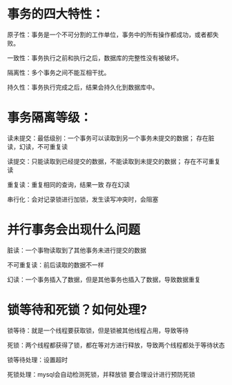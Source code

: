 
# 事务的四大特性：

原子性：事务是一个不可分割的工作单位，事务中的所有操作都成功，或者都失败。

一致性：事务执行之前和执行之后，数据库的完整性没有被破坏。

隔离性：多个事务之间不能互相干扰。

持久性：事务执行完成之后，结果会持久化到数据库中。



# 事务隔离等级：

读未提交：最低级别：一个事务可以读取到另一个事务未提交的数据；
        存在脏读，幻读，不可重复读


读提交：只能读取到已经提交的数据，不能读取到未提交的数据；
        存在不可重复读

重复读：重复相同的查询，结果一致
        存在幻读


串行化：会对记录锁进行加锁，发生读写冲突时，会阻塞




# 并行事务会出现什么问题

脏读：一个事物读取到了其他事务未进行提交的数据

不可重复读：前后读取的数据不一样

幻读：一个事务插入了数据，但是其他事务也插入了数据，导致数据重复



# 锁等待和死锁？如何处理?
锁等待：就是一个线程要获取锁，但是锁被其他线程占用，导致等待

死锁：两个线程都获得了锁，都在等对方进行释放，导致两个线程都处于等待状态

锁等待处理：设置超时

死锁处理：mysql会自动检测死锁，并释放锁
        要合理设计进行预防死锁



# 










































